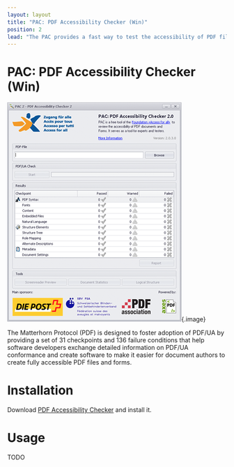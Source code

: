 ```yaml
---
layout: layout
title: "PAC: PDF Accessibility Checker (Win)"
position: 2
lead: "The PAC provides a fast way to test the accessibility of PDF files. PAC supports both experts as well as end users conducting accessibility evaluations."
---
```


# PAC: PDF Accessibility Checker (Win)

![PDF Accessibility Checker logo](_media/pdf-accessibility-checker-logo.png){.image}

The Matterhorn Protocol (PDF) is designed to foster adoption of PDF/UA by providing a set of 31 checkpoints and 136 failure conditions that help software developers exchange detailed information on PDF/UA conformance and create software to make it easier for document authors to create fully accessible PDF files and forms.

# Installation

Download [PDF Accessibility Checker](http://www.access-for-all.ch/ch/pdf-werkstatt/pdf-accessibility-checker-pac/download-pac.html) and install it.

# Usage

TODO